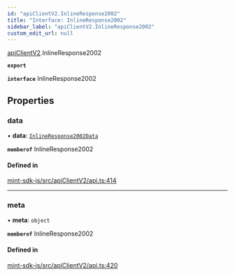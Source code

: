 ```yaml
---
id: "apiClientV2.InlineResponse2002"
title: "Interface: InlineResponse2002"
sidebar_label: "apiClientV2.InlineResponse2002"
custom_edit_url: null
---
```


[apiClientV2](../modules/apiClientV2).InlineResponse2002

**`export`**

**`interface`** InlineResponse2002

## Properties

### data

• **data**: [`InlineResponse2002Data`](apiClientV2.InlineResponse2002Data)

**`memberof`** InlineResponse2002

#### Defined in

[mint-sdk-js/src/apiClientV2/api.ts:414](https://github.com/KyuzanInc/mint-sdk-js/blob/d2ac52e/src/apiClientV2/api.ts#L414)

___

### meta

• **meta**: `object`

**`memberof`** InlineResponse2002

#### Defined in

[mint-sdk-js/src/apiClientV2/api.ts:420](https://github.com/KyuzanInc/mint-sdk-js/blob/d2ac52e/src/apiClientV2/api.ts#L420)

